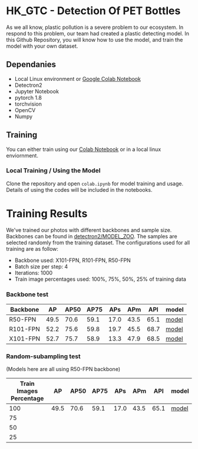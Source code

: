 # HK_GTC - Detection Of PET Bottles
As we all know, plastic pollution is a severe problem to our ecosystem. In respond to this problem, our team had created a plastic detecting model. In this Github Repository, you will know how to use the model, and train the model with your own dataset.

## Dependanies
- Local Linux environment or [Google Colab Notebook](https://colab.research.google.com/drive/1sCnt15Fhb1XbxI3z0nbDSENIBLorK7ve "Google Colab Notebook")
- Detectron2
- Jupyter Notebook
- pytorch 1.8
- torchvision
- OpenCV
- Numpy
## Training
You can either train using our [Colab Notebook](https://colab.research.google.com/drive/1sCnt15Fhb1XbxI3z0nbDSENIBLorK7ve "Colab Notebook") or in a local linux enviornment.
### Local  Training / Using the Model
Clone the repository and open `colab.ipynb` for model training and usage. Details of using the codes will be included in the notebooks.

# Training Results
We've trained our photos with different backbones and sample size. Backbones can be found in [detectron2/MODEL_ZOO](https://github.com/facebookresearch/detectron2/blob/master/MODEL_ZOO.md "detectron2/MODEL_ZOO"). The samples are selected randomly from the training dataset. The configurations used for all training are as follow:
- Backbone used: X101-FPN, R101-FPN, R50-FPN
- Batch size per step: 4
- Iterations: 1000
- Train image percentages used: 100%, 75%, 50%, 25% of training data
### Backbone test

| Backbone  |  AP  |   AP50| AP75  | APs  | APm  |  APl | model |
| ------------ | ------------ | ------------ | ------------ | ------------ | ------------ | ------------ |------------ |
|  R50-FPN |  49.5 |  70.6 | 59.1  | 17.0  |  43.5 |  65.1 |[model](https://github.com/IGEM-TEAM-HK-GTC/HK_GTC/blob/main/models/R50FPN/model_final.pth)|
| R101-FPN  |52.2| 75.6  | 59.8  |19.7|  45.5 | 68.7 |[model](https://github.com/IGEM-TEAM-HK-GTC/HK_GTC/blob/main/models/101FPN3x/model_final.pth)|
| X101-FPN  | 52.7  | 75.7 | 58.9|13.3 |  47.9 | 68.5 |[model](https://github.com/IGEM-TEAM-HK-GTC/HK_GTC/blob/main/models/X101FPN/model_final.pth) |

### Random-subampling test
(Models here are all using R50-FPN backbone)

| Train Images Percentage  |  AP  |   AP50| AP75  | APs  | APm  |  APl | model |
| ------------ | ------------ | ------------ | ------------ | ------------ | ------------ | ------------ | ------------ |
|  100 |  49.5 |  70.6 | 59.1  | 17.0  |  43.5 |  65.1 |[model](https://github.com/IGEM-TEAM-HK-GTC/HK_GTC/blob/main/models/R50FPN/model_final.pth)|
| 75  |   |   |   |   |   |   ||
| 50  |   |   |   |   |   |   |   ||
| 25  |   |   |   |   |   |   |   ||

